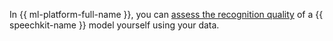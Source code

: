In {{ ml-platform-full-name }}, you can [assess the recognition quality](../../datasphere-old/tutorials/estimate-quality.md) of a {{ speechkit-name }} model yourself using your data.